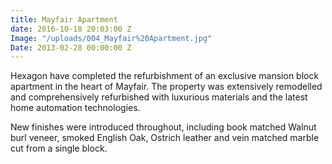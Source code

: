 ```yaml
---
title: Mayfair Apartment
date: 2016-10-18 20:03:00 Z
Image: "/uploads/004_Mayfair%20Apartment.jpg"
Date: 2013-02-28 00:00:00 Z
---
```


Hexagon have completed the refurbishment of an exclusive mansion block apartment in the heart of Mayfair. The property was extensively remodelled and comprehensively refurbished with luxurious materials and the latest home automation technologies.

New finishes were introduced throughout, including book matched Walnut burl veneer, smoked English Oak, Ostrich leather and vein matched marble cut from a single block.